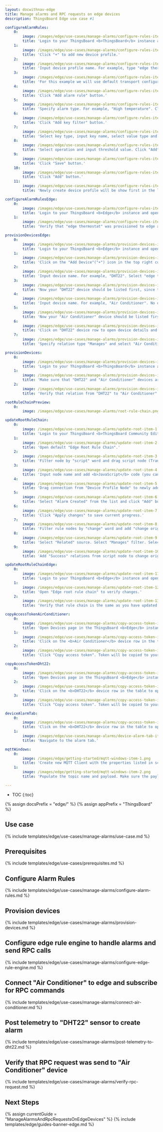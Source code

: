 ```yaml
---
layout: docwithnav-edge
title: Manage alarms and RPC requests on edge devices
description: ThingsBoard Edge use case #1

configureAlarmRules:
    0:
        image: /images/edge/use-cases/manage-alarms/configure-rules-item-1.png
        title: 'Login to your ThingsBoard <b>ThingsBoard</b> instance and open Device profiles page.'
    1:
        image: /images/edge/use-cases/manage-alarms/configure-rules-item-2.png
        title: 'Click "+" to add new device profile.'
    2:
        image: /images/edge/use-cases/manage-alarms/configure-rules-item-3.png
        title: 'Input device profile name. For example, type "edge thermostat". Click "Transport configuration" to proceed.'
    3:
        image: /images/edge/use-cases/manage-alarms/configure-rules-item-4.png
        title: 'For this example we will use default transport configuration. Click "Alarm rules" to proceed.'        
    4:
        image: /images/edge/use-cases/manage-alarms/configure-rules-item-5.png
        title: 'Click "Add alarm rule" button.'
    5:
        image: /images/edge/use-cases/manage-alarms/configure-rules-item-6.png
        title: 'Specify alarm type. For example, "High temperature". Click "+" icon to add new alarm condition.'
    6:
        image: /images/edge/use-cases/manage-alarms/configure-rules-item-7.png
        title: 'Click "Add key filter" button.'
    7:
        image: /images/edge/use-cases/manage-alarms/configure-rules-item-8.png
        title: 'Select key type, input key name, select value type and click "Add".'
    8:
        image: /images/edge/use-cases/manage-alarms/configure-rules-item-9.png
        title: 'Select operation and input threshold value. Click "Add".'
    9:
        image: /images/edge/use-cases/manage-alarms/configure-rules-item-10.png
        title: 'Click "Save" button.'
    10:
        image: /images/edge/use-cases/manage-alarms/configure-rules-item-11.png
        title: 'Click "Add" button.'
    11:
        image: /images/edge/use-cases/manage-alarms/configure-rules-item-12.png
        title: 'Newly create device profile will be show first in the list, because default sort order is by created time.'

configureAlarmRulesEdge:
    0:
        image: /images/edge/use-cases/manage-alarms/configure-rules-item-13.png
        title: 'Login to your ThingsBoard <b>Edge</b> instance and open Device profiles page.'
    1:
        image: /images/edge/use-cases/manage-alarms/configure-rules-item-14.png
        title: 'Verify that "edge thermostat" was provisioned to edge as well.'

provisionDevicesEdge:
    0:
        image: /images/edge/use-cases/manage-alarms/provision-devices-item-1.png
        title: 'Login to your ThingsBoard <b>Edge</b> instance and open Devices page.'
    1:
        image: /images/edge/use-cases/manage-alarms/provision-devices-item-2.png
        title: 'Click on the "Add Device"("+") icon in the top right corner of the table.'
    2:
        image: /images/edge/use-cases/manage-alarms/provision-devices-item-3.png
        title: 'Input device name. For example, "DHT22". Select "edge thermostat" from device profiles list. No other changes required at this time. Click "Add" to add the device.'
    3:
        image: /images/edge/use-cases/manage-alarms/provision-devices-item-4.png
        title: 'Now your "DHT22" device should be listed first, since table sort devices using created time by default. Click "Add" to add one more device.'
    4:
        image: /images/edge/use-cases/manage-alarms/provision-devices-item-5.png
        title: 'Input device name. For example, "Air Conditioner". No other changes required at this time. Click "Add" to add the device.'
    5:
        image: /images/edge/use-cases/manage-alarms/provision-devices-item-6.png
        title: 'Now your "Air Conditioner" device should be listed first, since table sort devices using created time by default.'
    6:
        image: /images/edge/use-cases/manage-alarms/provision-devices-item-7.png
        title: 'Click on "DHT22" device row to open device details and navigate to "Relations" tab. Click "+" icon to add new relation.'
    7:
        image: /images/edge/use-cases/manage-alarms/provision-devices-item-8.png
        title: 'Specify relation type "Manages" and select "Air Conditioner" device from the list. Click "Add" to add this relation. Now we verify that devices were provisioned to cloud.'

provisionDevices:    
    0:
        image: /images/edge/use-cases/manage-alarms/provision-devices-item-10.png
        title: 'Login to your ThingsBoard <b>ThingsBoard</b> instance and open Devices page.'
    1:
        image: /images/edge/use-cases/manage-alarms/provision-devices-item-11.png
        title: 'Make sure that "DHT22" and "Air Conditioner" devices are in the devices list.'
    2:
        image: /images/edge/use-cases/manage-alarms/provision-devices-item-12.png
        title: 'Verify that relation from "DHT22" to "Air Conditioner" was provisioned as well.'

rootRuleChainPreview:
    0:
        image: /images/edge/use-cases/manage-alarms/root-rule-chain.png

updateRootRuleChain:
    0:
        image: /images/edge/use-cases/manage-alarms/update-root-item-1.png
        title: 'Login to your ThingsBoard <b>ThingsBoard Community Edition</b> instance and open Rule chain templates page.'
    1:
        image: /images/edge/use-cases/manage-alarms/update-root-item-2.png
        title: 'Open default "Edge Root Rule Chain".'
    2:
        image: /images/edge/use-cases/manage-alarms/update-root-item-3.png
        title: 'Filter node by "script" word and drag script node (Transformation) to rule chain.'
    3:
        image: /images/edge/use-cases/manage-alarms/update-root-item-4.png
        title: 'Input node name and add <b>JavaScript</b> code (you can copy and paste it from the snippet above) to create proper <b>enable</b> command for Air Conditioner device. Click "Add" to proceed.'
    4:
        image: /images/edge/use-cases/manage-alarms/update-root-item-5.png
        title: 'Drag connection from "Device Profile Node" to newly added <b>enabled</b> script node.'
    5:
        image: /images/edge/use-cases/manage-alarms/update-root-item-6.png
        title: 'Select "Alarm Created" from the list and click "Add" button.'
    6:
        image: /images/edge/use-cases/manage-alarms/update-root-item-7.png
        title: 'Click "Apply changes" to save current progress.'
    7:
        image: /images/edge/use-cases/manage-alarms/update-root-item-8.png
        title: 'Filter rule nodes by "change" word and add "change originator" node to rule chain.'
    8:
        image: /images/edge/use-cases/manage-alarms/update-root-item-9.png
        title: 'Select "Related" source. Select "Manages" filter. Select "Device" type. Click "Add".'
    9:
        image: /images/edge/use-cases/manage-alarms/update-root-item-10.png
        title: 'Add "Success" relations from script node to change originator. Add "Success" relation from change originator to RPC Call Request node. Save changes.'

updateRootRuleChainEdge:
    0:
        image: /images/edge/use-cases/manage-alarms/update-root-item-11.png
        title: 'Login to your ThingsBoard <b>Edge</b> instance and open Rule chains page.'
    1:
        image: /images/edge/use-cases/manage-alarms/update-root-item-12.png
        title: 'Open "Edge root rule chain" to verify changes.'
    2:
        image: /images/edge/use-cases/manage-alarms/update-root-item-13.png
        title: 'Verify that rule chain is the same as you have updated on cloud.'

copyAccessTokenAirConditioner:
    0:
        image: /images/edge/use-cases/manage-alarms/copy-access-token-item-1.png
        title: 'Open Devices page in the ThingsBoard <b>Edge</b> instance.'
    1:
        image: /images/edge/use-cases/manage-alarms/copy-access-token-item-2.png
        title: 'Click on the <b>Air Conditioner</b> device row in the table to open device details.'
    2:
        image: /images/edge/use-cases/manage-alarms/copy-access-token-item-3.png
        title: 'Click "Copy access token". Token will be copied to your clipboard. Save it to a safe place.'

copyAccessTokenDht22:
    0:
        image: /images/edge/use-cases/manage-alarms/copy-access-token-item-1.png
        title: 'Open Devices page in the ThingsBoard <b>Edge</b> instance.'
    2:
        image: /images/edge/use-cases/manage-alarms/copy-access-token-item-4.png
        title: 'Click on the <b>DHT22</b> device row in the table to open device details.'
    3:
        image: /images/edge/use-cases/manage-alarms/copy-access-token-item-5.png  
        title: 'Click "Copy access token". Token will be copied to your clipboard. Save it to a safe place.'

deviceAlarmTab:
    0:
        image: /images/edge/use-cases/manage-alarms/copy-access-token-item-4.png
        title: 'Click on the <b>DHT22</b> device row in the table to open device details.'
    1:
        image: /images/edge/use-cases/manage-alarms/device-alarm-tab-item-1.png
        title: 'Navigate to the alarm tab.'

mqttWindows:
    0:
        image: /images/edge/getting-started/mqtt-windows-item-1.png
        title: 'Create new MQTT Client with the properties listed in screenshots below.'
    1:
        image: /images/edge/getting-started/mqtt-windows-item-2.png
        title: 'Populate the topic name and payload. Make sure the payload is a valid JSON document. Click "Publish" button.'

---
```

* TOC
{:toc}

{% assign docsPrefix = "edge/" %}
{% assign appPrefix = "ThingsBoard" %}

## Use case

{% include templates/edge/use-cases/manage-alarms/use-case.md %}

## Prerequisites

{% include templates/edge/use-cases/prerequisites.md %}

## Configure Alarm Rules

{% include templates/edge/use-cases/manage-alarms/configure-alarm-rules.md %}

## Provision devices

{% include templates/edge/use-cases/manage-alarms/provision-devices.md %}

## Configure edge rule engine to handle alarms and send RPC calls

{% include templates/edge/use-cases/manage-alarms/configure-edge-rule-engine.md %}

## Connect "Air Conditioner" to edge and subscribe for RPC commands

{% include templates/edge/use-cases/manage-alarms/connect-air-conditioner.md %}

## Post telemetry to "DHT22" sensor to create alarm

{% include templates/edge/use-cases/manage-alarms/post-telemetry-to-dht22.md %}

## Verify that RPC request was send to "Air Conditioner" device

{% include templates/edge/use-cases/manage-alarms/verify-rpc-request.md %}

## Next Steps

{% assign currentGuide = "ManageAlarmsAndRpcRequestsOnEdgeDevices" %}
{% include templates/edge/guides-banner-edge.md %}

